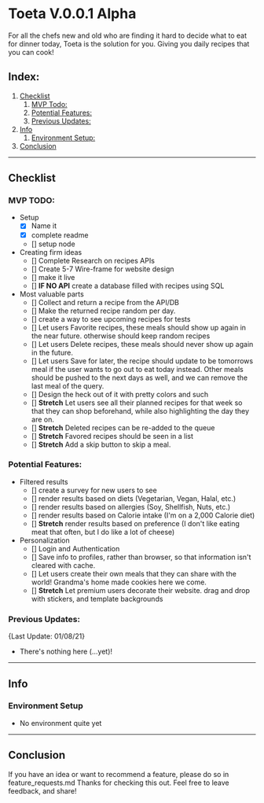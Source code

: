 # Toeta V.0.0.1 Alpha
For all the chefs new and old who are finding it hard to decide what to eat for dinner today, Toeta is the solution for you. Giving you daily recipes that you can cook!

## Index:
1. [Checklist](#checklist)
    1. [MVP Todo:](#mvp-todo)
    2. [Potential Features:](#potential-features)
    3. [Previous Updates:](#previous-updates)
2. [Info](#info)
    1. [Environment Setup:](#environment-setup)
3. [Conclusion](#conclusion)

___
## Checklist

### MVP TODO:
- Setup 
    - [x] Name it
    - [x] complete readme 
    - [] setup node
- Creating firm ideas
    - [] Complete Research on recipes APIs
    - [] Create 5-7 Wire-frame for website design
    - [] make it live
    - [] **IF NO API** create a database filled with recipes using SQL
- Most valuable parts
    - [] Collect and return a recipe from the API/DB
    - [] Make the returned recipe random per day.
    - [] create a way to see upcoming recipes for tests
    - [] Let users Favorite recipes, these meals should show up again in the near future. otherwise should keep random recipes
    - [] Let users Delete recipes, these meals should never show up again in the future.
    - [] Let users Save for later, the recipe should update to be tomorrows meal if the user wants to go out to eat today instead. Other meals should be pushed to the next days as well, and we can remove the last meal of the query.
    - [] Design the heck out of it with pretty colors and such
    - [] **Stretch** Let users see all their planned recipes for that week so that they can shop beforehand, while also highlighting the day they are on.
    - [] **Stretch** Deleted recipes can be re-added to the queue 
    - [] **Stretch** Favored recipes should be seen in a list
    - [] **Stretch** Add a skip button to skip a meal.
### Potential Features:
- Filtered results
    - [] create a survey for new users to see
    - [] render results based on diets (Vegetarian, Vegan, Halal, etc.)
    - [] render results based on allergies (Soy, Shellfish, Nuts, etc.)
    - [] render results based on Calorie intake (I'm on a 2,000 Calorie diet)
    - [] **Stretch** render results based on preference (I don't like eating meat that often, but I do like a lot of cheese)
- Personalization
    - [] Login and Authentication
    - [] Save info to profiles, rather than browser, so that information isn't cleared with cache.
    - [] Let users create their own meals that they can share with the world! Grandma's home made cookies here we come.
    - [] **Stretch** Let premium users decorate their website. drag and drop with stickers, and template backgrounds

### Previous Updates:
{Last Update: 01/08/21}
- There's nothing here (...yet)!

___
## Info

### Environment Setup
- No environment quite yet

___
## Conclusion
If you have an idea or want to recommend a feature, please do so in feature_requests.md 
Thanks for checking this out. Feel free to leave feedback, and share!